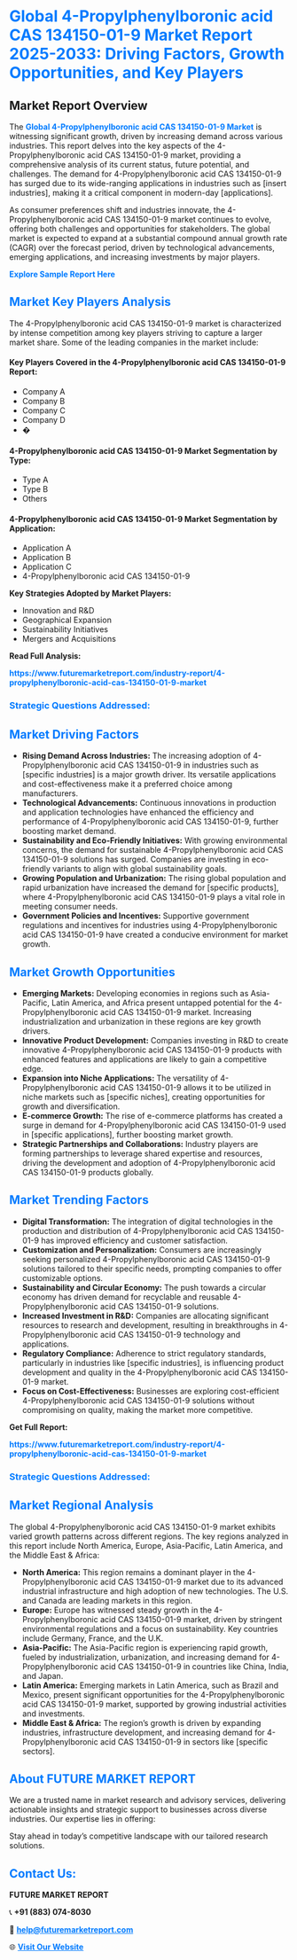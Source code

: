 <h1 style="color: #007BFF;">Global 4-Propylphenylboronic acid CAS 134150-01-9 Market Report 2025-2033: Driving Factors, Growth Opportunities, and Key Players</h1>

<section id="overview">
<h2>Market Report Overview</h2>
<p>The <a href="https://www.futuremarketreport.com/industry-report/4-propylphenylboronic-acid-cas-134150-01-9-market" style="color: #007BFF; text-decoration: none;"><strong>Global 4-Propylphenylboronic acid CAS 134150-01-9 Market</strong></a> is witnessing significant growth, driven by increasing demand across various industries. This report delves into the key aspects of the 4-Propylphenylboronic acid CAS 134150-01-9 market, providing a comprehensive analysis of its current status, future potential, and challenges. The demand for 4-Propylphenylboronic acid CAS 134150-01-9 has surged due to its wide-ranging applications in industries such as [insert industries], making it a critical component in modern-day [applications].</p>
<p>As consumer preferences shift and industries innovate, the 4-Propylphenylboronic acid CAS 134150-01-9 market continues to evolve, offering both challenges and opportunities for stakeholders. The global market is expected to expand at a substantial compound annual growth rate (CAGR) over the forecast period, driven by technological advancements, emerging applications, and increasing investments by major players.</p>
</section>

<section id="overview">
<p><a href="https://www.futuremarketreport.com/request-sample/reportId=119872" style="color: #007BFF; text-decoration: none;"><strong>Explore Sample Report Here</strong></a></p>
</section>

<section id="key-players">
<h2 style="color: #007BFF;">Market Key Players Analysis</h2>
<p>The 4-Propylphenylboronic acid CAS 134150-01-9 market is characterized by intense competition among key players striving to capture a larger market share. Some of the leading companies in the market include:</p>
<h4>Key Players Covered in the 4-Propylphenylboronic acid CAS 134150-01-9 Report:</h4>
<ul><li>Company A</li><li>Company B</li><li>Company C</li><li>Company D</li><li>�</li></ul>
<h4>4-Propylphenylboronic acid CAS 134150-01-9 Market Segmentation by Type:</h4>
<ul><li>Type A</li><li>Type B</li><li>Others</li></ul>

<h4>4-Propylphenylboronic acid CAS 134150-01-9 Market Segmentation by Application:</h4>
<ul><li>Application A</li><li>Application B</li><li>Application C</li><li>4-Propylphenylboronic acid CAS 134150-01-9</li></ul>
<p><strong>Key Strategies Adopted by Market Players:</strong></p>
<ul>
<li>Innovation and R&D</li>
<li>Geographical Expansion</li>
<li>Sustainability Initiatives</li>
<li>Mergers and Acquisitions</li>
</ul>
</section>

<section>
<p><strong>Read Full Analysis: </strong></p><a href="https://www.futuremarketreport.com/industry-report/4-propylphenylboronic-acid-cas-134150-01-9-market" style="color: #007BFF; text-decoration: none;"><strong>https://www.futuremarketreport.com/industry-report/4-propylphenylboronic-acid-cas-134150-01-9-market</strong></a>
<h3 style="color: #007BFF;">Strategic Questions Addressed:</h3>
</section>

<section id="driving-factors">
<h2 style="color: #007BFF;">Market Driving Factors</h2>
<ul>
<li><strong>Rising Demand Across Industries:</strong> The increasing adoption of 4-Propylphenylboronic acid CAS 134150-01-9 in industries such as [specific industries] is a major growth driver. Its versatile applications and cost-effectiveness make it a preferred choice among manufacturers.</li>
<li><strong>Technological Advancements:</strong> Continuous innovations in production and application technologies have enhanced the efficiency and performance of 4-Propylphenylboronic acid CAS 134150-01-9, further boosting market demand.</li>
<li><strong>Sustainability and Eco-Friendly Initiatives:</strong> With growing environmental concerns, the demand for sustainable 4-Propylphenylboronic acid CAS 134150-01-9 solutions has surged. Companies are investing in eco-friendly variants to align with global sustainability goals.</li>
<li><strong>Growing Population and Urbanization:</strong> The rising global population and rapid urbanization have increased the demand for [specific products], where 4-Propylphenylboronic acid CAS 134150-01-9 plays a vital role in meeting consumer needs.</li>
<li><strong>Government Policies and Incentives:</strong> Supportive government regulations and incentives for industries using 4-Propylphenylboronic acid CAS 134150-01-9 have created a conducive environment for market growth.</li>
</ul>
</section>

<section id="growth-opportunities">
<h2 style="color: #007BFF;">Market Growth Opportunities</h2>
<ul>
<li><strong>Emerging Markets:</strong> Developing economies in regions such as Asia-Pacific, Latin America, and Africa present untapped potential for the 4-Propylphenylboronic acid CAS 134150-01-9 market. Increasing industrialization and urbanization in these regions are key growth drivers.</li>
<li><strong>Innovative Product Development:</strong> Companies investing in R&D to create innovative 4-Propylphenylboronic acid CAS 134150-01-9 products with enhanced features and applications are likely to gain a competitive edge.</li>
<li><strong>Expansion into Niche Applications:</strong> The versatility of 4-Propylphenylboronic acid CAS 134150-01-9 allows it to be utilized in niche markets such as [specific niches], creating opportunities for growth and diversification.</li>
<li><strong>E-commerce Growth:</strong> The rise of e-commerce platforms has created a surge in demand for 4-Propylphenylboronic acid CAS 134150-01-9 used in [specific applications], further boosting market growth.</li>
<li><strong>Strategic Partnerships and Collaborations:</strong> Industry players are forming partnerships to leverage shared expertise and resources, driving the development and adoption of 4-Propylphenylboronic acid CAS 134150-01-9 products globally.</li>
</ul>
</section>

<section id="trending-factors">
<h2 style="color: #007BFF;">Market Trending Factors</h2>
<ul>
<li><strong>Digital Transformation:</strong> The integration of digital technologies in the production and distribution of 4-Propylphenylboronic acid CAS 134150-01-9 has improved efficiency and customer satisfaction.</li>
<li><strong>Customization and Personalization:</strong> Consumers are increasingly seeking personalized 4-Propylphenylboronic acid CAS 134150-01-9 solutions tailored to their specific needs, prompting companies to offer customizable options.</li>
<li><strong>Sustainability and Circular Economy:</strong> The push towards a circular economy has driven demand for recyclable and reusable 4-Propylphenylboronic acid CAS 134150-01-9 solutions.</li>
<li><strong>Increased Investment in R&D:</strong> Companies are allocating significant resources to research and development, resulting in breakthroughs in 4-Propylphenylboronic acid CAS 134150-01-9 technology and applications.</li>
<li><strong>Regulatory Compliance:</strong> Adherence to strict regulatory standards, particularly in industries like [specific industries], is influencing product development and quality in the 4-Propylphenylboronic acid CAS 134150-01-9 market.</li>
<li><strong>Focus on Cost-Effectiveness:</strong> Businesses are exploring cost-efficient 4-Propylphenylboronic acid CAS 134150-01-9 solutions without compromising on quality, making the market more competitive.</li>
</ul>
</section>

<section>
<p><strong>Get Full Report: </strong></p><a href="https://www.futuremarketreport.com/industry-report/4-propylphenylboronic-acid-cas-134150-01-9-market" style="color: #007BFF; text-decoration: none;"><strong>https://www.futuremarketreport.com/industry-report/4-propylphenylboronic-acid-cas-134150-01-9-market</strong></a>
<h3 style="color: #007BFF;">Strategic Questions Addressed:</h3>
</section>


<section id="regional-analysis">
<h2 style="color: #007BFF;">Market Regional Analysis</h2>
<p>The global 4-Propylphenylboronic acid CAS 134150-01-9 market exhibits varied growth patterns across different regions. The key regions analyzed in this report include North America, Europe, Asia-Pacific, Latin America, and the Middle East & Africa:</p>
<ul>
<li><strong>North America:</strong> This region remains a dominant player in the 4-Propylphenylboronic acid CAS 134150-01-9 market due to its advanced industrial infrastructure and high adoption of new technologies. The U.S. and Canada are leading markets in this region.</li>
<li><strong>Europe:</strong> Europe has witnessed steady growth in the 4-Propylphenylboronic acid CAS 134150-01-9 market, driven by stringent environmental regulations and a focus on sustainability. Key countries include Germany, France, and the U.K.</li>
<li><strong>Asia-Pacific:</strong> The Asia-Pacific region is experiencing rapid growth, fueled by industrialization, urbanization, and increasing demand for 4-Propylphenylboronic acid CAS 134150-01-9 in countries like China, India, and Japan.</li>
<li><strong>Latin America:</strong> Emerging markets in Latin America, such as Brazil and Mexico, present significant opportunities for the 4-Propylphenylboronic acid CAS 134150-01-9 market, supported by growing industrial activities and investments.</li>
<li><strong>Middle East & Africa:</strong> The region’s growth is driven by expanding industries, infrastructure development, and increasing demand for 4-Propylphenylboronic acid CAS 134150-01-9 in sectors like [specific sectors].</li>
</ul>
</section>

<footer>
<h2 style="color: #007BFF;">About FUTURE MARKET REPORT</h2>
<p>We are a trusted name in market research and advisory services, delivering actionable insights and strategic support to businesses across diverse industries. Our expertise lies in offering:</p>

<p>Stay ahead in today’s competitive landscape with our tailored research solutions.</p>

<h2 style="color: #007BFF;">Contact Us:</h2>
<p><strong>FUTURE MARKET REPORT</strong></p>
<p>📞 <strong>+91 (883) 074-8030</strong></p>
<p>📧 <strong><a href="mailto:help@futuremarketreport.com" style="color: #007BFF;">help@futuremarketreport.com</a></strong></p>
<p>🌐 <strong><a href="https://www.futuremarketreport.com/" style="color: #007BFF;">Visit Our Website</a></strong></p>
</footer>